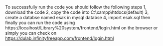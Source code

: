 To successfully run the code you should follow the following steps
1, download the code
2, copy the code into C:\xampp\htdocs(default)
3, create a databse named esak in mysql databse
4, import esak.sql
then finally you can run the code using  https://localhost/Library%20system/frontend/login.html  on the browser
or simply you can check  on https://dulab.infinityfreeapp.com/frontend/login.html
